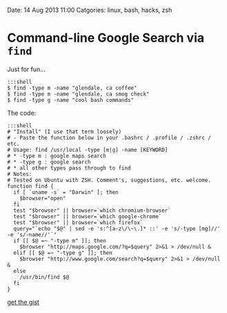 Date: 14 Aug 2013 11:00
Catgories: linux, bash, hacks, zsh

# Command-line Google Search via `find`

Just for fun...

    :::shell
    $ find -type m -name "glendale, ca coffee"
    $ find -type m -name "glendale, ca smog check"
    $ find -type g -name "cool bash commands"

The code:

    :::shell
    # "Install" (I use that term loosely)
    # - Paste the function below in your .bashrc / .profile / .zshrc / etc.
    # Usage: find /usr/local -type [m|g] -name [KEYWORD]
    # * -type m : google maps search
    # * -type g : google search
    # * all other types pass through to find
    # Notes: 
    # Tested on Ubuntu with ZSH. Comment's, suggestions, etc. welcome.
    function find {
      if [ `uname -s` = "Darwin" ]; then
        $browser="open"
      fi
      test "$browser" || browser=`which chromium-browser`
      test "$browser" || browser=`which google-chrome`
      test "$browser" || browser=`which firefox`
      query="`echo "$@" | sed -e 's:^[a-z\/\~\.]* ::' -e 's/-type [mg]//' -e 's/-name//'`"
      if [[ $@ =~ "-type m" ]]; then
        $browser "http://maps.google.com/?q=$query" 2>&1 > /dev/null &
      elif [[ $@ =~ "-type g" ]]; then
        $browser "http://www.google.com/search?q=$query" 2>&1 > /dev/null &
      else
        /usr/bin/find $@
      fi
    }

[get the gist](https://gist.github.com/jmervine/6232984)

